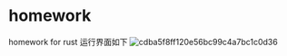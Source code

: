 # homework
homework for rust
运行界面如下
![cdba5f8ff120e56bc99c4a7bc1c0d36](https://user-images.githubusercontent.com/63136223/161667732-85420c19-434f-4ea6-8b8e-cbf05ef408d1.png)

